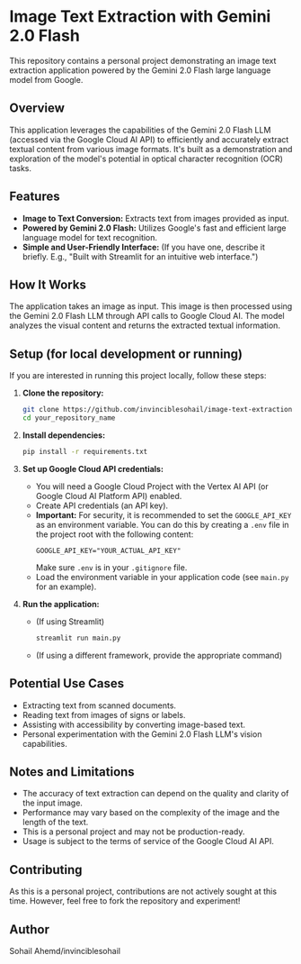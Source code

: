 # Image Text Extraction with Gemini 2.0 Flash

This repository contains a personal project demonstrating an image text extraction application powered by the Gemini 2.0 Flash large language model from Google.

## Overview

This application leverages the capabilities of the Gemini 2.0 Flash LLM (accessed via the Google Cloud AI API) to efficiently and accurately extract textual content from various image formats. It's built as a demonstration and exploration of the model's potential in optical character recognition (OCR) tasks.

## Features

* **Image to Text Conversion:** Extracts text from images provided as input.
* **Powered by Gemini 2.0 Flash:** Utilizes Google's fast and efficient large language model for text recognition.
* **Simple and User-Friendly Interface:** (If you have one, describe it briefly. E.g., "Built with Streamlit for an intuitive web interface.")


## How It Works

The application takes an image as input. This image is then processed using the Gemini 2.0 Flash LLM through API calls to Google Cloud AI. The model analyzes the visual content and returns the extracted textual information.

## Setup (for local development or running)

If you are interested in running this project locally, follow these steps:

1.  **Clone the repository:**
    ```bash
    git clone https://github.com/invinciblesohail/image-text-extraction.git
    cd your_repository_name
    ```

2.  **Install dependencies:**
    ```bash
    pip install -r requirements.txt
    ```

3.  **Set up Google Cloud API credentials:**
    * You will need a Google Cloud Project with the Vertex AI API (or Google Cloud AI Platform API) enabled.
    * Create API credentials (an API key).
    * **Important:** For security, it is recommended to set the `GOOGLE_API_KEY` as an environment variable. You can do this by creating a `.env` file in the project root with the following content:
        ```
        GOOGLE_API_KEY="YOUR_ACTUAL_API_KEY"
        ```
        Make sure `.env` is in your `.gitignore` file.
    * Load the environment variable in your application code (see `main.py` for an example).

4.  **Run the application:**
    * (If using Streamlit)
        ```bash
        streamlit run main.py
        ```
    * (If using a different framework, provide the appropriate command)


## Potential Use Cases

* Extracting text from scanned documents.
* Reading text from images of signs or labels.
* Assisting with accessibility by converting image-based text.
* Personal experimentation with the Gemini 2.0 Flash LLM's vision capabilities.

## Notes and Limitations

* The accuracy of text extraction can depend on the quality and clarity of the input image.
* Performance may vary based on the complexity of the image and the length of the text.
* This is a personal project and may not be production-ready.
* Usage is subject to the terms of service of the Google Cloud AI API.

## Contributing

As this is a personal project, contributions are not actively sought at this time. However, feel free to fork the repository and experiment!



## Author

Sohail Ahemd/invinciblesohail
